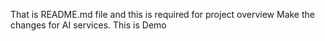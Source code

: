 That is README.md file and this is required for project overview 
Make the changes for AI services.
This is Demo
